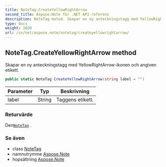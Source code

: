 ```yaml
---
title: NoteTag.CreateYellowRightArrow
second_title: Aspose.Note för .NET API-referens
description: NoteTag metod. Skapar en ny anteckningstagg med YellowRightArrowikonen och angiven etikett.
type: docs
weight: 1020
url: /sv/net/aspose.note/notetag/createyellowrightarrow/
---
```

## NoteTag.CreateYellowRightArrow method

Skapar en ny anteckningstagg med YellowRightArrow-ikonen och angiven etikett.

```csharp
public static NoteTag CreateYellowRightArrow(string label = "")
```

| Parameter | Typ | Beskrivning |
| --- | --- | --- |
| label | String | Taggens etikett. |

### Returvärde

Den[`NoteTag`](../) .

### Se även

* class [NoteTag](../)
* namnutrymme [Aspose.Note](../../notetag/)
* hopsättning [Aspose.Note](../../../)


